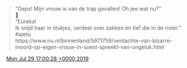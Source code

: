 > “Oeps\! Mijn vrouw is van de trap gevallen\! Oh jee wat nu?”  
>   🤔  
> “Eureka\!  
> Ik snijd haar in stukjes, verdeel over zakken en tief die in de rivier\.” \#ajeto   
>  https://www\.nu\.nl/binnenland/5971759/verdachte\-van\-bizarre\-moord\-op\-eigen\-vrouw\-in\-soest\-spreekt\-van\-ongeluk\.html

<img src="../../media/tweet.ico" width="12" /> [Mon Jul 29 17:00:28 +0000 2019](https://twitter.com/DromerDenker/status/1155885815886692352)
